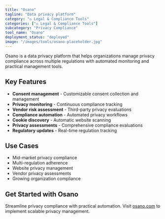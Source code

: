 ```yaml
---
title: "Osano"
tagline: "Data privacy platform"
category: "⚖️ Legal & Compliance Tools"
categories: ["⚖️ Legal & Compliance Tools"]
subcategory: "Privacy Compliance"
tool_name: "Osano"
deployment_status: "deployed"
image: "/images/tools/osano-placeholder.jpg"
---
```

Osano is a data privacy platform that helps organizations manage privacy compliance across multiple regulations with automated monitoring and practical management tools.

## Key Features

- **Consent management** - Customizable consent collection and management
- **Privacy monitoring** - Continuous compliance tracking
- **Vendor risk assessment** - Third-party privacy evaluations
- **Compliance automation** - Automated privacy workflows
- **Cookie discovery** - Automatic website scanning
- **Privacy assessments** - Comprehensive compliance evaluations
- **Regulatory updates** - Real-time regulation tracking

## Use Cases

- Mid-market privacy compliance
- Multi-regulation adherence
- Website privacy management
- Vendor privacy assessments
- Growing organization compliance

## Get Started with Osano

Streamline privacy compliance with practical automation. Visit [osano.com](https://www.osano.com) to implement scalable privacy management.
